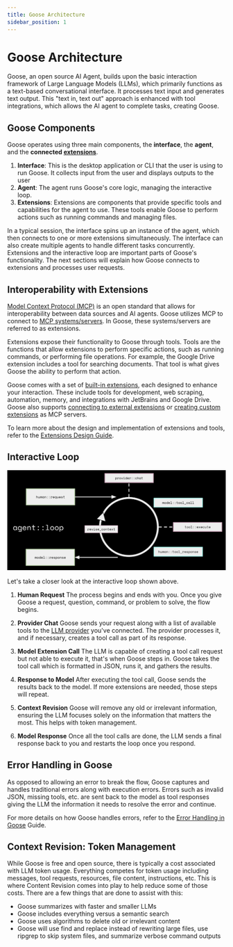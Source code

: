 ```yaml
---
title: Goose Architecture
sidebar_position: 1
---
```


# Goose Architecture

Goose, an open source AI Agent, builds upon the basic interaction framework of Large Language Models (LLMs), which primarily functions as a text-based conversational interface. It processes text input and generates text output. This "text in, text out" approach is enhanced with tool integrations, which allows the AI agent to complete tasks, creating Goose.

## Goose Components
Goose operates using three main components, the **interface**, the **agent**, and the **connected [extensions](/docs/getting-started/using-extensions)**.

1. **Interface**: This is the desktop application or CLI that the user is using to run Goose. It collects input from the user and displays outputs to the user
2. **Agent**: The agent runs Goose's core logic, managing the interactive loop. 
3. **Extensions**: Extensions are components that provide specific tools and capabilities for the agent to use. These tools enable Goose to perform actions such as running commands and managing files.

In a typical session, the interface spins up an instance of the agent, which then connects to one or more extensions simultaneously. The interface can also create multiple agents to handle different tasks concurrently. Extensions and the interactive loop are important parts of Goose's functionality. The next sections will explain how Goose connects to extensions and processes user requests.

## Interoperability with Extensions
[Model Context Protocol (MCP)](https://modelcontextprotocol.io/) is an open standard that allows for interoperability between data sources and AI agents. Goose utilizes MCP to connect to [MCP systems/servers](https://github.com/modelcontextprotocol/servers?tab=readme-ov-file#model-context-protocol-servers). In Goose, these systems/servers are referred to as extensions.


Extensions expose their functionality to Goose through tools. Tools are the functions that allow extensions to perform specific actions, such as running commands, or performing file operations. For example, the Google Drive extension includes a tool for searching documents. That tool is what gives Goose the ability to perform that action.


Goose comes with a set of [built-in extensions](/docs/getting-started/using-extensions#built-in-extensions), each designed to enhance your interaction. These include tools for development, web scraping, automation, memory, and integrations with JetBrains and Google Drive. Goose also supports [connecting to external extensions](/docs/getting-started/using-extensions#adding-extensions) or [creating custom extensions](/docs/tutorials/custom-extensions) as MCP servers. 

To learn more about the design and implementation of extensions and tools, refer to the [Extensions Design Guide](/docs/goose-architecture/extensions-design#tools). 

## Interactive Loop
![interactive loop](../assets/guides/interactive-loop.png)

Let's take a closer look at the interactive loop shown above.  

1. **Human Request** 
The process begins and ends with you. Once you give Goose a request, question, command, or problem to solve, the flow begins.

2. **Provider Chat** 
Goose sends your request along with a list of available tools to the [LLM provider](/docs/getting-started/providers) you've connected. The provider processes it, and if necessary, creates a tool call as part of its response.  

3. **Model Extension Call** 
The LLM is capable of creating a tool call request but not able to execute it, that's when Goose steps in. Goose takes the tool call which is formatted in JSON, runs it, and gathers the results.

4. **Response to Model**
After executing the tool call, Goose sends the results back to the model. If more extensions are needed, those steps will repeat.

5. **Context Revision** 
Goose will remove any old or irrelevant information, ensuring the LLM focuses solely on the information that matters the most. This helps with token management.  

6. **Model Response** 
Once all the tool calls are done, the LLM sends a final response back to you and restarts the loop once you respond.

## Error Handling in Goose

As opposed to allowing an error to break the flow, Goose captures and handles traditional errors along with execution errors. Errors such as invalid JSON, missing tools, etc. are sent back to the model as tool responses giving the LLM the information it needs to resolve the error and continue. 

For more details on how Goose handles errors, refer to the [Error Handling in Goose](/docs/goose-architecture/error-handling) Guide.


## Context Revision: Token Management

While Goose is free and open source, there is typically a cost associated with LLM token usage. Everything competes for token usage including messages, tool requests, resources, file content, instructions, etc. This is where Content Revision comes into play to help reduce some of those costs. There are a few things that are done to assist with this:
* Goose summarizes with faster and smaller LLMs
* Goose includes everything versus a semantic search
* Goose uses algorithms to delete old or irrelevant content
* Goose will use find and replace instead of rewriting large files, use ripgrep to skip system files, and summarize verbose command outputs 


